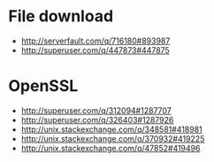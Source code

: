 File download
========================================
- http://serverfault.com/q/716180#893987
- http://superuser.com/q/447873#447875

OpenSSL
=======================================
- http://superuser.com/q/312094#1287707
- http://superuser.com/q/326403#1287926
- http://unix.stackexchange.com/q/348581#418981
- http://unix.stackexchange.com/q/370932#419225
- http://unix.stackexchange.com/q/47852#419496

